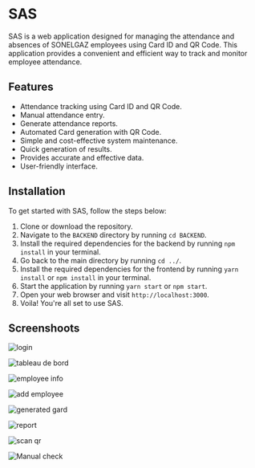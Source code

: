 # SAS

SAS is a web application designed for managing the attendance and absences of SONELGAZ employees using Card ID and QR Code. This application provides a convenient and efficient way to track and monitor employee attendance.

## Features

- Attendance tracking using Card ID and QR Code.
- Manual attendance entry.
- Generate attendance reports.
- Automated Card generation with QR Code.
- Simple and cost-effective system maintenance.
- Quick generation of results.
- Provides accurate and effective data.
- User-friendly interface.

## Installation

To get started with SAS, follow the steps below: 

1. Clone or download the repository. 
2. Navigate to the `BACKEND` directory by running `cd BACKEND`. 
3. Install the required dependencies for the backend by running `npm install` in your terminal.
4. Go back to the main directory by running `cd ../`. 
5. Install the required dependencies for the frontend by running `yarn install` or `npm install` in your terminal.
6. Start the application by running `yarn start` or `npm start`. 
7. Open your web browser and visit `http://localhost:3000`. 
8. Voila! You're all set to use SAS.

## Screenshoots

![login](https://github.com/Ad019El/SAS/assets/40727296/90c17476-c399-4818-b541-37976019c97b)

![tableau de bord](https://github.com/Ad019El/SAS/assets/40727296/84182307-2c99-471e-bb43-882a16196866)

![employee info](https://github.com/Ad019El/SAS/assets/40727296/9bb66e0d-b734-436f-af2e-6c7df9390f8c)

![add employee](https://github.com/Ad019El/SAS/assets/40727296/23671c9d-c74d-4b08-a65a-01b5817d7f1c)

![generated gard](https://github.com/Ad019El/SAS/assets/40727296/c0b7b8c8-23ad-4410-ba85-e777a83566dc)

![report](https://github.com/Ad019El/SAS/assets/40727296/ed0dda4b-c953-4759-b906-c8c0e38a151a)

![scan qr](https://github.com/Ad019El/SAS/assets/40727296/d89030f0-716e-4a76-abbf-cd6adffade46)

![Manual check](https://github.com/Ad019El/SAS/assets/40727296/d9b5f1e6-5f89-4fc1-9cfb-5950f07d8c2a)

